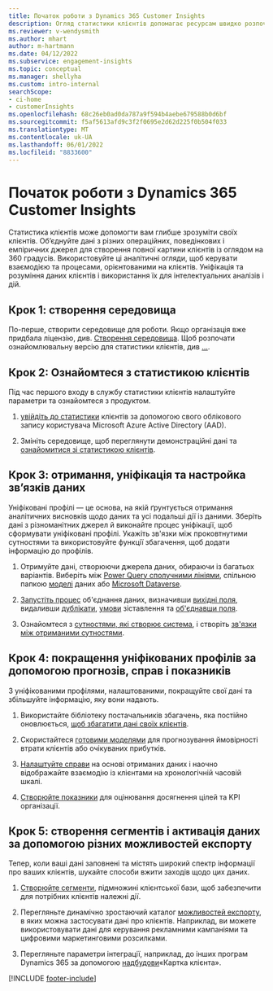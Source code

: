 ```yaml
---
title: Початок роботи з Dynamics 365 Customer Insights
description: Огляд статистики клієнтів допомагає ресурсам швидко розпочати роботу.
ms.reviewer: v-wendysmith
ms.author: mhart
author: m-hartmann
ms.date: 04/12/2022
ms.subservice: engagement-insights
ms.topic: conceptual
ms.manager: shellyha
ms.custom: intro-internal
searchScope:
- ci-home
- customerInsights
ms.openlocfilehash: 68c26eb0ad0da787a9f594b4aebe679588b0d6bf
ms.sourcegitcommit: f5af5613afd9c3f2f0695e2d62d225f0b504f033
ms.translationtype: MT
ms.contentlocale: uk-UA
ms.lasthandoff: 06/01/2022
ms.locfileid: "8833600"
---
```

# <a name="get-started-with-dynamics-365-customer-insights"></a>Початок роботи з Dynamics 365 Customer Insights

Статистика клієнтів може допомогти вам глибше зрозуміти своїх клієнтів. Об’єднуйте дані з різних операційних, поведінкових і емпіричних джерел для створення повної картини клієнтів із оглядом на 360 градусів. Використовуйте ці аналітичні огляди, щоб керувати взаємодією та процесами, орієнтованими на клієнтів. Уніфікація та розуміння даних клієнтів і використання їх для інтелектуальних аналізів і дій.

## <a name="step-1-create-an-environment"></a>Крок 1: створення середовища

По-перше, створити середовище для роботи. Якщо організація вже придбала ліцензію, див. [Створення середовища](create-environment.md). Щоб розпочати ознайомлювальну версію для статистики клієнтів, див [...](trial-signup.md).

## <a name="step-2-explore-customer-insights"></a>Крок 2: Ознайомтеся з статистикою клієнтів

Під час першого входу в службу статистики клієнтів налаштуйте параметри та ознайомтеся з продуктом.

1. [увійдіть до статистики](https://home.ci.ai.dynamics.com) клієнтів за допомогою свого облікового запису користувача Microsoft Azure Active Directory (AAD).

1. Змініть середовище, щоб переглянути демонстраційні дані та [ознайомитися зі статистикою клієнтів](home.md).

## <a name="step-3-ingest-unify-and-set-up-relationships-for-your-data"></a>Крок 3: отримання, уніфікація та настройка зв’язків даних

Уніфіковані профілі — це основа, на якій ґрунтується отримання аналітичних висновків щодо даних та усі подальші дії із даними. Зберіть дані з різноманітних джерел й виконайте процес уніфікації, щоб сформувати уніфіковані профілі. Укажіть зв'язки між проковтнутими сутностями та використовуйте функції збагачення, щоб додати інформацію до профілів.

1. Отримуйте дані, створюючи джерела даних, обираючи із багатьох варіантів. Виберіть між [Power Query сполучними лініями](connect-power-query.md), спільною папкою [моделі](connect-common-data-model.md) даних або [Microsoft Dataverse](connect-dataverse-managed-lake.md).

1. [Запустіть процес](data-unification.md) об'єднання даних, визначивши [вихідні поля](map-entities.md), видаливши [дублікати](remove-duplicates.md), [умови](match-entities.md) зіставлення та [об'єднавши поля](merge-entities.md).

1. Ознайомтеся з [сутностями, які створює система](entities.md), і створіть [зв'язки між отриманими сутностями](relationships.md).

## <a name="step-4-enhance-unified-profiles-with-predictions-activities-and-measures"></a>Крок 4: покращення уніфікованих профілів за допомогою прогнозів, справ і показників

З уніфікованими профілями, налаштованими, покращуйте свої дані та збільшуйте інформацію, яку вони надають.

1. Використайте бібліотеку постачальників збагачень, яка постійно оновлюється, [щоб збагатити дані своїх клієнтів](enrichment-hub.md).

1. Скористайтеся [готовими моделями](predictions-overview.md) для прогнозування ймовірності втрати клієнтів або очікуваних прибутків.

1. [Налаштуйте справи](activities.md) на основі отриманих даних і наочно відображайте взаємодію із клієнтами на хронологічній часовій шкалі.

1. [Створюйте показники](measures.md) для оцінювання досягнення цілей та KPI організації.

## <a name="step-5-create-segments-and-activate-data-through-various-export-options"></a>Крок 5: створення сегментів і активація даних за допомогою різних можливостей експорту

Тепер, коли ваші дані заповнені та містять широкий спектр інформації про ваших клієнтів, шукайте способи вжити заходів щодо цих даних.

1. [Створюйте сегменти](segments.md), підмножині клієнтської бази, щоб забезпечити для потрібних клієнтів належні дії.

1. Перегляньте динамічно зростаючий каталог [можливостей експорту](export-destinations.md), в яких можна застосувати дані про клієнтів. Наприклад, ви можете використовувати дані для керування рекламними кампаніями та цифровими маркетинговими розсилками.

1. Перегляньте параметри інтеграції, наприклад, до інших програм Dynamics 365 за допомогою [надбудови](customer-card-add-in.md)«Картка клієнта».  


[!INCLUDE [footer-include](includes/footer-banner.md)]
